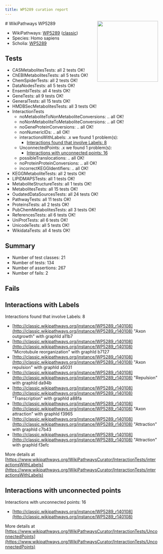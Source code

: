 ```yaml
---
title: WP5289 curation report
---
```


<img style="float: right; width: 200px" src="https://upload.wikimedia.org/wikipedia/commons/thumb/8/83/Wplogo_with_text_500.png/640px-Wplogo_with_text_500.png" />
# WikiPathways WP5289

* WikiPathways: [WP5289](https://wikipathways.org/pathways/WP5289) ([classic](https://classic.wikipathways.org/instance/WP5289))
* Species: Homo sapiens
* Scholia: [WP5289](https://scholia.toolforge.org/wikipathways/WP5289)
## Tests
* CASMetabolitesTests: all 2 tests OK!
* ChEBIMetabolitesTests: all 5 tests OK!
* ChemSpiderTests: all 2 tests OK!
* DataNodesTests: all 5 tests OK!
* EnsemblTests: all 4 tests OK!
* GeneTests: all 9 tests OK!
* GeneralTests: all 15 tests OK!
* HMDBSecMetabolitesTests: all 3 tests OK!
* InteractionTests
    * noMetaboliteToNonMetaboliteConversions: .. all OK!
    * noNonMetaboliteToMetaboliteConversions: .. all OK!
    * noGeneProteinConversions: .. all OK!
    * nonNumericIDs: .. all OK!
    * interactionsWithLabels: .x we found 1 problem(s):
        * [Interactions found that involve Labels: 8](#630d267f)
    * UnconnectedPoints: .x we found 1 problem(s):
        * [Interactions with unconnected points: 16](#7f1d407d)
    * possibleTranslocations: .. all OK!
    * noProteinProteinConversions: .. all OK!
    * incorrectKEGGIdentifiers: .. all OK!
* KEGGMetaboliteTests: all 2 tests OK!
* LIPIDMAPSTests: all 1 tests OK!
* MetaboliteStructureTests: all 1 tests OK!
* MetabolitesTests: all 15 tests OK!
* OudatedDataSourcesTests: all 24 tests OK!
* PathwayTests: all 11 tests OK!
* ProteinsTests: all 2 tests OK!
* PubChemMetabolitesTests: all 3 tests OK!
* ReferencesTests: all 6 tests OK!
* UniProtTests: all 6 tests OK!
* UnicodeTests: all 5 tests OK!
* WikidataTests: all 4 tests OK!


## Summary

* Number of test classes: 21
* Number of tests: 134
* Number of assertions: 267
* Number of fails: 2

## Fails

<a name="630d267f" />

## Interactions with Labels

Interactions found that involve Labels: 8

* [http://classic.wikipathways.org/instance/WP5289_r140108](http://classic.wikipathways.org/instance/WP5289_r140108) "Axon outgrowth" with graphId a11b7
* [http://classic.wikipathways.org/instance/WP5289_r140108](http://classic.wikipathways.org/instance/WP5289_r140108) "Microtubule
reorganization" with graphId b7127
* [http://classic.wikipathways.org/instance/WP5289_r140108](http://classic.wikipathways.org/instance/WP5289_r140108) "Axon repulsion" with graphId a5031
* [http://classic.wikipathways.org/instance/WP5289_r140108](http://classic.wikipathways.org/instance/WP5289_r140108) "Repulsion" with graphId da94b
* [http://classic.wikipathways.org/instance/WP5289_r140108](http://classic.wikipathways.org/instance/WP5289_r140108) "Transcription" with graphId a88fa
* [http://classic.wikipathways.org/instance/WP5289_r140108](http://classic.wikipathways.org/instance/WP5289_r140108) "Axon attraction" with graphId f3965
* [http://classic.wikipathways.org/instance/WP5289_r140108](http://classic.wikipathways.org/instance/WP5289_r140108) "Attraction" with graphId c7b43
* [http://classic.wikipathways.org/instance/WP5289_r140108](http://classic.wikipathways.org/instance/WP5289_r140108) "Attraction" with graphId f3efc


More details at [https://www.wikipathways.org/WikiPathwaysCurator/InteractionTests/interactionsWithLabels](https://www.wikipathways.org/WikiPathwaysCurator/InteractionTests/interactionsWithLabels)

<a name="7f1d407d" />

## Interactions with unconnected points

Interactions with unconnected points: 16

* [http://classic.wikipathways.org/instance/WP5289_r140108](http://classic.wikipathways.org/instance/WP5289_r140108)


More details at [https://www.wikipathways.org/WikiPathwaysCurator/InteractionTests/UnconnectedPoints](https://www.wikipathways.org/WikiPathwaysCurator/InteractionTests/UnconnectedPoints)

